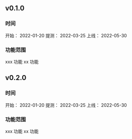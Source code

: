 <!--
 * @Description:
 * @Autor: kevin.liang
 * @Date: 2022-03-29 21:15:28
 * @LastEditors: kevin.liang
 * @LastEditTime: 2022-03-29 21:20:42
-->

## v0.1.0

### 时间

开始： 2022-01-20
提测： 2022-03-25
上线： 2022-05-30

### 功能范围

xxx 功能
xx 功能

## v0.2.0

### 时间

开始： 2022-01-20
提测： 2022-03-25
上线： 2022-05-30

### 功能范围

xxx 功能
xx 功能
